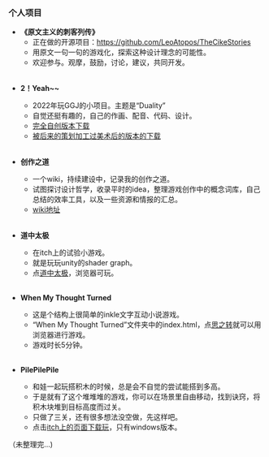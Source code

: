 ### 个人项目

- **《原文主义的刺客列传》**
  - 正在做的开源项目：https://github.com/LeoAtopos/TheCikeStories
  - 用原文一句一句的游戏化，探索这种设计理念的可能性。
  - 欢迎参与。观摩，鼓励，讨论，建议，共同开发。
<br><br>
* **2！Yeah~~**
  * 2022年玩GGJ的小项目。主题是“Duality”
  * 自觉还挺有趣的，自己的作画、配音、代码、设计。
  * [完全自创版本下载](https://www.gmhub.com/game/329)
  * [被后来的策划加工过美术后的版本的下载](https://globalgamejam.org/2022/games/duality%EF%BC%81yeah-3)
<br><br>

* **创作之道**
  * 一个wiki，持续建设中，记录我的创作之道。
  * 试图探讨设计哲学，收录平时的idea，整理游戏创作中的概念词库，自己总结的效率工具，以及一些资源和情报的汇总。
  * [wiki地址](https://github.com/LeoAtopos/wogc/wiki)
<br><br>

* **道中太极**
  * 在itch上的试验小游戏。
  * 就是玩玩unity的shader graph。
  * 点[道中太极](https://leo-ding.itch.io/taijiontheway)，浏览器可玩。
<br><br>

* **When My Thought Turned**
  * 这是个结构上很简单的inkle文字互动小说游戏。
  * “When My Thought Turned”文件夹中的index.html，点[思之转](https://leoatopos.github.io/WMTT/When%20My%20Thought%20Turned/index.html)就可以用浏览器进行游戏。
  * 游戏时长5分钟。
<br><br>

* **PilePilePile**
  * 和娃一起玩搭积木的时候，总是会不自觉的尝试能搭到多高。
  * 于是就有了这个堆堆堆的游戏，你可以在场景里自由移动，找到诀窍，将积木块堆到目标高度而过关。
  * 只做了三关，还有很多想法没空做，先这样吧。
  * 点击[itch上的页面下载玩](https://leo-ding.itch.io/pilepilepile)，只有windows版本。




（未整理完...)
